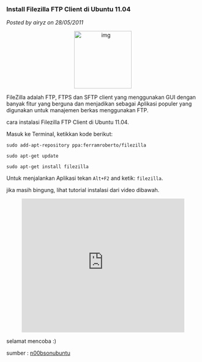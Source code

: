 ### **Install Filezilla FTP Client di Ubuntu 11.04**
_Posted by airyz on 28/05/2011_

<div align="center">
	<img src="./posts/2011-05-28-install-filezilla-ftp-client-di-ubuntu-11-04/filezilla.png" height="150px" alt="img">
</div> 

FileZilla adalah FTP, FTPS dan SFTP client yang menggunakan GUI dengan banyak fitur yang berguna dan menjadikan sebagai Aplikasi populer yang digunakan untuk manajemen berkas menggunakan FTP.

cara instalasi Filezilla FTP Client di Ubuntu 11.04.

Masuk ke Terminal, ketikkan kode berikut:
```
sudo add-apt-repository ppa:ferramroberto/filezilla

sudo apt-get update

sudo apt-get install filezilla
```

Untuk menjalankan Aplikasi tekan `Alt+F2` and ketik: `filezilla`.

jika masih bingung, lihat tutorial instalasi dari video dibawah.
<div align="center">
    <iframe width="425" height="349" src="http://www.youtube.com/embed/8Xsk_XjitdY" frameborder="0" allowfullscreen></iframe>
</div>

selamat mencoba :)

sumber : [n00bsonubuntu](http://www.n00bsonubuntu.net/content/install-filezilla-ftp-client-on-ubuntu-11-04-natty-narwhal/)
